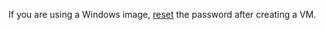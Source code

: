 If you are using a Windows image, [reset](../../compute/operations/vm-control/vm-reset-password.md) the password after creating a VM.